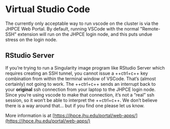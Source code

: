 # Virtual Studio Code

The currently only acceptable way to run vscode on the cluster is via the
JHPCE Web Portal. By default, running VSCode with the normal "Remote-SSH"
extension will run on the JHPCE login node, and this puts undue stress on
the login node.

## RStudio Server
If you’re trying to run a Singularity image program like RStudio Server which requires creating an SSH tunnel, you cannot issue a ++ctrl+c++ key combination from within the terminal window of VSCode. That’s (almost certainly) not going to work.  The ++ctrl+c++ sends an interrupt back to your **original** ssh connection from your laptop to the JHPCE login node.  Since you’re using vscode to make that connection, it’s not a “real” ssh session, so it won’t be able to interpret the ++ctrl+c++.  We don’t believe there is a way around that… but if you find one please let us know.

More information is at [https://jhpce.jhu.edu/portal/web-apps/](https://jhpce.jhu.edu/portal/web-apps/)
